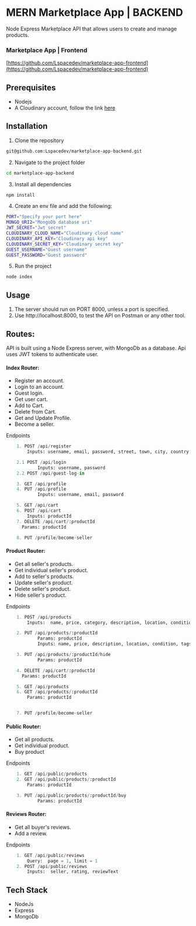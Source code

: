 # MERN Marketplace App | BACKEND

Node Express Marketplace API that allows users to create and manage products.

### Marketplace App | Frontend

[https://github.com/Lspacedev/marketplace-app-frontend](https://github.com/Lspacedev/marketplace-app-frontend)

## Prerequisites

- Nodejs
- A Cloudinary account, follow the link [here](https://cloudinary.com/)

## Installation

1. Clone the repository

```bash
git@github.com:Lspacedev/marketplace-app-backend.git
```

2. Navigate to the project folder

```bash
cd marketplace-app-backend
```

3.  Install all dependencies

```bash
npm install
```

4. Create an env file and add the following:

```bash
PORT="Specify your port here"
MONGO_URI2="MongoDb database uri"
JWT_SECRET="Jwt secret"
CLOUDINARY_CLOUD_NAME="Cloudinary cloud name"
CLOUDINARY_API_KEY="Cloudinary api key"
CLOUDINARY_SECRET_KEY="Cloudinary secret key"
GUEST_USERNAME="Guest username"
GUEST_PASSWORD="Guest password"

```

5. Run the project

```bash
node index
```

## Usage

1. The server should run on PORT 8000, unless a port is specified.
2. Use http://localhost:8000, to test the API on Postman or any other tool.

## Routes:

API is built using a Node Express server, with MongoDb as a database.
Api uses JWT tokens to authenticate user.

#### Index Router:

- Register an account.
- Login to an account.
- Guest login.
- Get user cart.
- Add to Cart.
- Delete from Cart.
- Get and Update Profile.
- Become a seller.

Endpoints

```python
    1. POST /api/register
        Inputs: username, email, password, street, town, city, country.

    2.1 POST /api/login
            Inputs: username, password
    2.2 POST /api/guest-log-in

    3. GET /api/profile
    4. PUT /api/profile
            Inputs: username, email, password

    5. GET /api/cart
    6. POST /api/cart
        Inputs: productId
    7. DELETE /api/cart/:productId
      Params: productId

    8. PUT /profile/become-seller

```

#### Product Router:

- Get all seller's products.
- Get individual seller's product.
- Add to seller's products.
- Update seller's product.
- Delete seller's product.
- Hide seller's product.

Endpoints

```python
    1. POST /api/products
        Inputs:  name, price, category, description, location, condition, tags,delivery, Image *** (MAX LENGTH: 3) ***

    2. PUT /api/products/:productId
            Params: productId
            Inputs: name, price, description, location, condition, tags, delivery.

    3. PUT /api/products/:productId/hide
            Params: productId

    4. DELETE /api/cart/:productId
      Params: productId

    5. GET /api/products
    6. GET /api/products/:productId
        Params: productId


    7. PUT /profile/become-seller

```

#### Public Router:

- Get all products.
- Get individual product.
- Buy product

Endpoints

```python
    1. GET /api/public/products
    2. GET /api/public/products/:productId
        Params: productId

    3. PUT /api/public/products/:productId/buy
            Params: productId

```

#### Reviews Router:

- Get all buyer's reviews.
- Add a review.

Endpoints

```python
    1. GET /api/public/reviews
        Query:  page = 1, limit = 1
    2. POST /api/public/reviews
        Inputs:  seller, rating, reviewText
```

## Tech Stack

- NodeJs
- Express
- MongoDb
